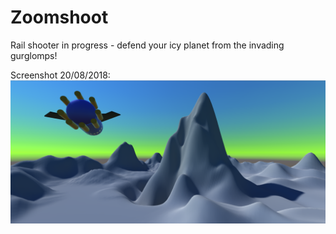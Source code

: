 # Zoomshoot

Rail shooter in progress - defend your icy planet from the invading gurglomps! 

Screenshot 20/08/2018:
<img src='screen-20aug.PNG'>
